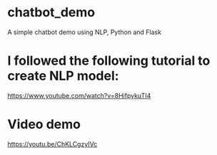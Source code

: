 # chatbot_demo
A simple chatbot demo using NLP, Python and Flask  

# I followed the following tutorial to create NLP model:
https://www.youtube.com/watch?v=8HifpykuTI4  

# Video demo  
https://youtu.be/ChKLCgzyIVc